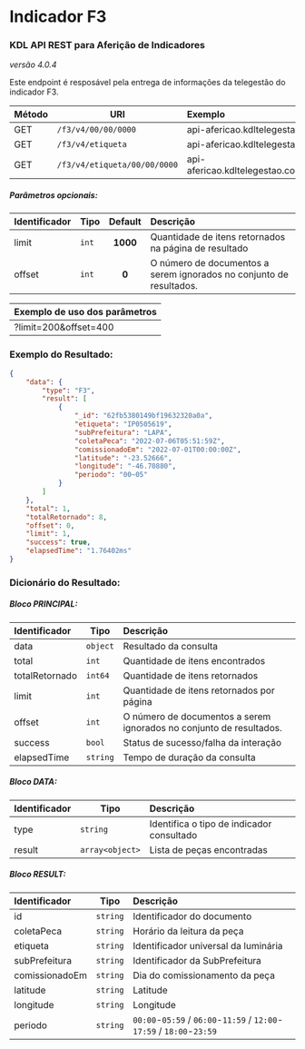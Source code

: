 # Indicador F3
### KDL API REST para Aferição de Indicadores
*versão 4.0.4*

Este endpoint é resposável pela entrega de informações da telegestão do indicador F3.

| Método | URI                       | Exemplo                                                      | 
| --- |---------------------------|:-------------------------------------------------------------| 
| GET | `/f3/v4/00/00/0000`       | api-afericao.kdltelegestao.com/f3/01/08/2022            |
| GET | `/f3/v4/etiqueta`            | api-afericao.kdltelegestao.com/f3/IP0505344             |
| GET | `/f3/v4/etiqueta/00/00/0000` | api-afericao.kdltelegestao.com/f3/IP0505344/01/08/2022  |

##### Parâmetros opcionais:
| Identificador | Tipo   | Default   |  Descrição                                                                        | 
| -------------- | -------| :--------:| :------------------------------------------------------------------------------   | 
| limit          | `int`  |  **1000** | Quantidade de itens retornados na página de resultado                             |
| offset     | `int`  |  **0**    | O número de documentos a serem ignorados no conjunto de resultados.                                           |

| Exemplo de uso dos parâmetros | 
|:------------------------------| 
| ?limit=200&offset=400         |

### Exemplo do Resultado:
``` json
{
    "data": {
        "type": "F3",
        "result": [
            {
                "_id": "62fb5380149bf19632320a0a",
                "etiqueta": "IP0505619",
                "subPrefeitura": "LAPA",
                "coletaPeca": "2022-07-06T05:51:59Z",
                "comissionadoEm": "2022-07-01T00:00:00Z",
                "latitude": "-23.52666",
                "longitude": "-46.70880",
                "periodo": "00~05"
            }
        ]
    },
    "total": 1,
    "totalRetornado": 8,
    "offset": 0,
    "limit": 1,
    "success": true,
    "elapsedTime": "1.76402ms"
}
```
### Dicionário do Resultado:
##### Bloco PRINCIPAL:
| Identificador | Tipo     | Descrição                                                           | 
|:--------------|----------|:--------------------------------------------------------------------| 
| data          | `object` | Resultado da consulta                                               | 
| total         | `int`    | Quantidade de itens encontrados                                     |
| totalRetornado | `int64`  | Quantidade de itens retornados                                     |
| limit         | `int`    | Quantidade de itens retornados por página                           | 
| offset        | `int`    | O número de documentos a serem ignorados no conjunto de resultados. |
| success       | `bool`   | Status de sucesso/falha da interação                                | 
| elapsedTime   | `string` | Tempo de duração da consulta                                        | 

##### Bloco DATA:
| Identificador | Tipo            | Descrição                                             | 
|:--------------|-----------------|:------------------------------------------------------| 
| type          | `string`        | Identifica o tipo de indicador consultado             | 
| result        | `array<object>` | Lista de peças encontradas                            | 

##### Bloco RESULT:
| Identificador   | Tipo      | Descrição                                                             | 
|:----------------|-----------|:----------------------------------------------------------------------| 
| id              | `string`  | Identificador do documento                                            |
| coletaPeca      | `string`  | Horário da leitura da peça                                            |
| etiqueta        | `string`  | Identificador universal da luminária                                  |
| subPrefeitura   | `string`  | Identificador da SubPrefeitura                                        | 
| comissionadoEm  | `string`  | Dia do comissionamento da peça                                        | 
| latitude        | `string`  | Latitude                                                              |
| longitude       | `string`  | Longitude                                                             |
| periodo         | `string`  | `00:00`-`05:59` / `06:00`-`11:59` / `12:00`-`17:59` / `18:00`-`23:59` |